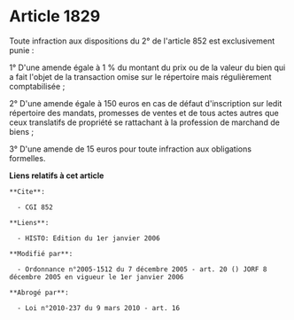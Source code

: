# Article 1829

Toute infraction aux dispositions du 2° de l'article 852 est exclusivement punie :

1° D'une amende égale à 1 % du montant du prix ou de la valeur du bien qui a fait l'objet de la transaction omise sur le
répertoire mais régulièrement comptabilisée ;

2° D'une amende égale à 150 euros en cas de défaut d'inscription sur ledit répertoire des mandats, promesses de ventes et de
tous actes autres que ceux translatifs de propriété se rattachant à la profession de marchand de biens ;

3° D'une amende de 15 euros pour toute infraction aux obligations formelles.

**Liens relatifs à cet article**

	**Cite**:

	  - CGI 852

	**Liens**:

	  - HISTO: Edition du 1er janvier 2006

	**Modifié par**:

	  - Ordonnance n°2005-1512 du 7 décembre 2005 - art. 20 () JORF 8 décembre 2005 en vigueur le 1er janvier 2006

	**Abrogé par**:

	  - Loi n°2010-237 du 9 mars 2010 - art. 16
